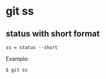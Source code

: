 # git ss

## status with short format

```gitconfig
ss = status --short
```

Example:

```sh
$ git ss
```
